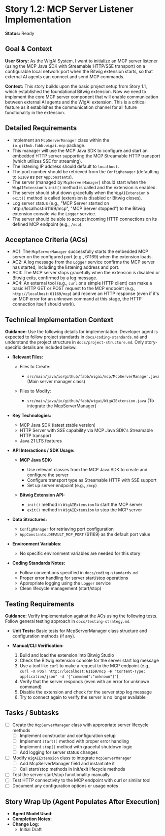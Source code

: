 # Story 1.2: MCP Server Listener Implementation

**Status:** Ready

## Goal & Context

**User Story:** As the WigAI System, I want to initialize an MCP server listener (using the MCP Java SDK with Streamable HTTP/SSE transport) on a configurable local network port when the Bitwig extension starts, so that external AI agents can connect and send MCP commands.

**Context:** This story builds upon the basic project setup from Story 1.1, which established the foundational Bitwig extension. Now we need to implement the core MCP server component that will enable communication between external AI agents and the WigAI extension. This is a critical feature as it establishes the communication channel for all future functionality in the extension.

## Detailed Requirements

* Implement an `McpServerManager` class within the `io.github.fabb.wigai.mcp` package.
* This manager will use the MCP Java SDK to configure and start an embedded HTTP server supporting the MCP Streamable HTTP transport (which utilizes SSE for streaming).
* The listening IP address should default to `localhost`.
* The port number should be retrieved from the `ConfigManager` (defaulting to `61169` as per `AppConstants`).
* The server (managed by `McpServerManager`) should start when the `WigAIExtension`'s `init()` method is called and the extension is enabled.
* The server should shut down gracefully when the `WigAIExtension`'s `exit()` method is called (extension is disabled or Bitwig closes).
* Log server status (e.g., "MCP Server started on http://localhost:61169/mcp", "MCP Server stopped") to the Bitwig extension console via the `Logger` service.
* The server should be able to accept incoming HTTP connections on its defined MCP endpoint (e.g., `/mcp`).

## Acceptance Criteria (ACs)

* AC1: The `McpServerManager` successfully starts the embedded MCP server on the configured port (e.g., 61169) when the extension loads.
* AC2: A log message from the `Logger` service confirms the MCP server has started, including the listening address and port.
* AC3: The MCP server stops gracefully when the extension is disabled or Bitwig exits, confirmed by a log message.
* AC4: An external tool (e.g., `curl` or a simple HTTP client) can make a basic HTTP GET or POST request to the MCP endpoint (e.g., `http://localhost:61169/mcp`) and receive an HTTP response (even if it's an MCP error for an unknown command at this stage, the HTTP connection itself should work).

## Technical Implementation Context

**Guidance:** Use the following details for implementation. Developer agent is expected to follow project standards in `docs/coding-standards.md` and understand the project structure in `docs/project-structure.md`. Only story-specific details are included below.

- **Relevant Files:**

  - Files to Create:
    - `src/main/java/io/github/fabb/wigai/mcp/McpServerManager.java` (Main server manager class)

  - Files to Modify:
    - `src/main/java/io/github/fabb/wigai/WigAIExtension.java` (To integrate the McpServerManager)

- **Key Technologies:**

  - MCP Java SDK (latest stable version)
  - HTTP Server with SSE capability via MCP Java SDK's Streamable HTTP transport
  - Java 21 LTS features

- **API Interactions / SDK Usage:**

  - **MCP Java SDK:**
    - Use relevant classes from the MCP Java SDK to create and configure the server
    - Configure transport type as Streamable HTTP with SSE support
    - Set up server endpoint (e.g., `/mcp`)
  
  - **Bitwig Extension API:**
    - `init()` method in `WigAIExtension` to start the MCP server
    - `exit()` method in `WigAIExtension` to stop the MCP server

- **Data Structures:**

  - `ConfigManager` for retrieving port configuration
  - `AppConstants.DEFAULT_MCP_PORT` (61169) as the default port value

- **Environment Variables:**

  - No specific environment variables are needed for this story

- **Coding Standards Notes:**

  - Follow conventions specified in `docs/coding-standards.md`
  - Proper error handling for server start/stop operations
  - Appropriate logging using the `Logger` service
  - Clean lifecycle management (start/stop)

## Testing Requirements

**Guidance:** Verify implementation against the ACs using the following tests. Follow general testing approach in `docs/testing-strategy.md`.

- **Unit Tests:** Basic tests for McpServerManager class structure and configuration methods (if any).

- **Manual/CLI Verification:**
  1. Build and load the extension into Bitwig Studio
  2. Check the Bitwig extension console for the server start log message
  3. Use a tool like `curl` to make a request to the MCP endpoint (e.g., `curl -X POST http://localhost:61169/mcp -H "Content-Type: application/json" -d '{"command":"unknown"}'`)
  4. Verify that the server responds (even with an error for unknown command)
  5. Disable the extension and check for the server stop log message
  6. Try to connect again to verify the server is no longer available

## Tasks / Subtasks

- [ ] Create the `McpServerManager` class with appropriate server lifecycle methods
  - [ ] Implement constructor and configuration setup
  - [ ] Implement `start()` method with proper error handling
  - [ ] Implement `stop()` method with graceful shutdown logic
  - [ ] Add logging for server status changes
- [ ] Modify `WigAIExtension` class to integrate `McpServerManager`
  - [ ] Add McpServerManager field and instantiate it
  - [ ] Call start/stop methods in init/exit lifecycle methods
- [ ] Test the server start/stop functionality manually
- [ ] Test HTTP connectivity to the MCP endpoint with curl or similar tool
- [ ] Document any configuration options or usage notes

## Story Wrap Up (Agent Populates After Execution)

- **Agent Model Used:** 
- **Completion Notes:** 
- **Change Log:** 
  - Initial Draft

